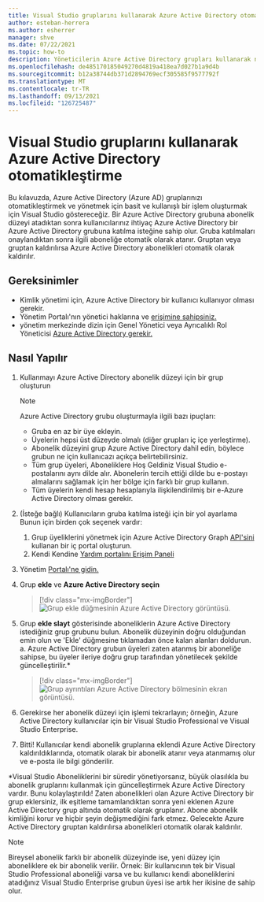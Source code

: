 ```yaml
---
title: Visual Studio gruplarını kullanarak Azure Active Directory otomatikleştirme
author: esteban-herrera
ms.author: esherrer
manager: shve
ms.date: 07/22/2021
ms.topic: how-to
description: Yöneticilerin Azure Active Directory grupları kullanarak nasıl abonelik Azure Active Directory öğrenin
ms.openlocfilehash: de485170185049270d4819a418ea7d027b1a9d4b
ms.sourcegitcommit: b12a38744db371d2894769ecf305585f9577792f
ms.translationtype: MT
ms.contentlocale: tr-TR
ms.lasthandoff: 09/13/2021
ms.locfileid: "126725487"
---
```

# <a name="how-to-automate-your-visual-studio-subscriptions-using-azure-active-directory-groups"></a>Visual Studio gruplarını kullanarak Azure Active Directory otomatikleştirme

Bu kılavuzda, Azure Active Directory (Azure AD) gruplarınızı otomatikleştirmek ve yönetmek için basit ve kullanışlı bir işlem oluşturmak için Visual Studio göstereceğiz.
Bir Azure Active Directory grubuna abonelik düzeyi atadıktan sonra kullanıcılarınız ihtiyaç Azure Active Directory bir Azure Active Directory grubuna katılma isteğine sahip olur. Gruba katılmaları onaylandıktan sonra ilgili aboneliğe otomatik olarak atanır. Gruptan veya gruptan kaldırılırsa Azure Active Directory abonelikleri otomatik olarak kaldırılır.

## <a name="requirements"></a>Gereksinimler
- Kimlik yönetimi için, Azure Active Directory bir kullanıcı kullanıyor olması gerekir.
- Yönetim Portalı'nın yönetici haklarına ve [erişimine sahipsiniz.](https://manage.visualstudio.com)
- yönetim merkezinde dizin için Genel Yönetici veya Ayrıcalıklı Rol Yöneticisi [Azure Active Directory gerekir.](https://aad.portal.azure.com/)

## <a name="how-to"></a>Nasıl Yapılır
1.  Kullanmayı Azure Active Directory abonelik düzeyi için bir grup oluşturun 
    > [!NOTE]
    > Azure Active Directory grubu oluşturmayla ilgili bazı ipuçları:
    > - Gruba en az bir üye ekleyin.
    > - Üyelerin hepsi üst düzeyde olmalı (diğer grupları iç içe yerleştirme).
    > - Abonelik düzeyini grup Azure Active Directory dahil edin, böylece grubun ne için kullanıcazı açıkça belirtebilirsiniz. 
    > - Tüm grup üyeleri, Aboneliklere Hoş Geldiniz Visual Studio e-postalarını aynı dilde alır. Abonelerin tercih ettiği dilde bu e-postayı almalarını sağlamak için her bölge için farklı bir grup kullanın.
    > - Tüm üyelerin kendi hesap hesaplarıyla ilişkilendirilmiş bir e-Azure Active Directory olması gerekir.

2.  (İsteğe bağlı) Kullanıcıların gruba katılma isteği için bir yol ayarlama Bunun için birden çok seçenek vardır:
    1.  Grup üyeliklerini yönetmek için Azure Active Directory Graph [API'sini](https://docs.microsoft.com/graph/api/resources/groups-overview?view=graph-rest-1.0) kullanan bir iç portal oluşturun.
    2.  Kendi Kendine [Yardım portalını Erişim Paneli](https://docs.microsoft.com/azure/active-directory/enterprise-users/groups-self-service-management) 
3.  Yönetim [Portalı'ne gidin.](https://manage.visualstudio.com)
4.  Grup **ekle** ve **Azure Active Directory seçin**
    > [!div class="mx-imgBorder"]
    > ![Grup ekle düğmesinin Azure Active Directory görüntüsü.](media/add-azure-ad-group.png "Ekle düğmesine tıklayın ve ardından Azure Active Directory seçin")

5.  Grup **ekle slayt** gösterisinde aboneliklerin Azure Active Directory istediğiniz grup grubunu bulun. Abonelik düzeyinin doğru olduğundan emin olun ve 'Ekle' düğmesine tıklamadan önce kalan alanları doldurun.
    a.  Azure Active Directory grubun üyeleri zaten atanmış bir aboneliğe sahipse, bu üyeler ileriye doğru grup tarafından yönetilecek şekilde güncelleştirilir.\*
    > [!div class="mx-imgBorder"]
    > ![Grup ayrıntıları Azure Active Directory bölmesinin ekran görüntüsü.](media/azure-ad-group-details.png "Bu grubu atamak için grubu ve abonelik düzeyini seçin")

6.  Gerekirse her abonelik düzeyi için işlemi tekrarlayın; örneğin, Azure Active Directory kullanıcılar için bir Visual Studio Professional ve Visual Studio Enterprise.
7.  Bitti! Kullanıcılar kendi abonelik gruplarına eklendi Azure Active Directory kaldırıldıklarında, otomatik olarak bir abonelik atanır veya atanmamış olur ve e-posta ile bilgi gönderilir.

\*Visual Studio Aboneliklerini bir süredir yönetiyorsanız, büyük olasılıkla bu abonelik gruplarını kullanmak için güncelleştirmek Azure Active Directory vardır. Bunu kolaylaştırıldı! Zaten abonelikleri olan Azure Active Directory bir grup eklersiniz, ilk eşitleme tamamlandıktan sonra yeni eklenen Azure Active Directory grup altında otomatik olarak gruplanır. Abone abonelik kimliğini korur ve hiçbir şeyin değişmediğini fark etmez. Gelecekte Azure Active Directory gruptan kaldırılırsa abonelikleri otomatik olarak kaldırılır. 

> [!NOTE]
>Bireysel abonelik farklı bir abonelik düzeyinde ise, yeni düzey için aboneliklere ek bir abonelik verilir. Örnek: Bir kullanıcının tek bir Visual Studio Professional aboneliği varsa ve bu kullanıcı kendi aboneliklerini atadığınız Visual Studio Enterprise grubun üyesi ise artık her ikisine de sahip olur. 
